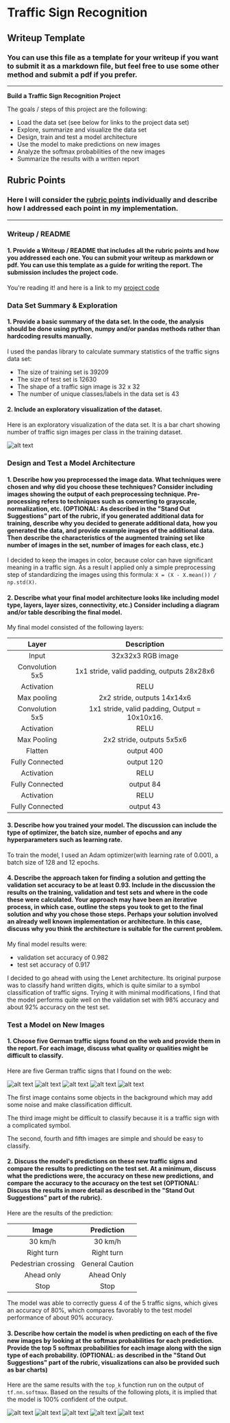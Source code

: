 # **Traffic Sign Recognition**

## Writeup Template

### You can use this file as a template for your writeup if you want to submit it as a markdown file, but feel free to use some other method and submit a pdf if you prefer.

---

**Build a Traffic Sign Recognition Project**

The goals / steps of this project are the following:
* Load the data set (see below for links to the project data set)
* Explore, summarize and visualize the data set
* Design, train and test a model architecture
* Use the model to make predictions on new images
* Analyze the softmax probabilities of the new images
* Summarize the results with a written report


[//]: # (Image References)

[image1]: ./output_images/image1.png "Visualization"
[image2]: ./output_images/image2.jpg "Traffic Sign 1"
[image3]: ./output_images/image3.jpg "Traffic Sign 2"
[image4]: ./output_images/image4.jpg "Traffic Sign 3"
[image5]: ./output_images/image5.jpg "Traffic Sign 4"
[image6]: ./output_images/image6.png "Traffic Sign 5"

[imagep1]: ./output_images/1.png
[imagep2]: ./output_images/2.png
[imagep3]: ./output_images/3.png
[imagep4]: ./output_images/4.png
[imagep5]: ./output_images/5.png

[imagex1]: ./output_images/x1.png
[imagex2]: ./output_images/x2.png
[imagex3]: ./output_images/x3.png
[imagex4]: ./output_images/x4.png
[imagex5]: ./output_images/x5.png

## Rubric Points
### Here I will consider the [rubric points](https://review.udacity.com/#!/rubrics/481/view) individually and describe how I addressed each point in my implementation.

---
### Writeup / README

#### 1. Provide a Writeup / README that includes all the rubric points and how you addressed each one. You can submit your writeup as markdown or pdf. You can use this template as a guide for writing the report. The submission includes the project code.

You're reading it! and here is a link to my [project code](https://github.com/jainil/CarND-Traffic-Sign-Classifier-Project/blob/master/Traffic_Sign_Classifier.ipynb)

### Data Set Summary & Exploration

#### 1. Provide a basic summary of the data set. In the code, the analysis should be done using python, numpy and/or pandas methods rather than hardcoding results manually.

I used the pandas library to calculate summary statistics of the traffic
signs data set:

* The size of training set is 39209
* The size of test set is 12630
* The shape of a traffic sign image is 32 x 32
* The number of unique classes/labels in the data set is 43

#### 2. Include an exploratory visualization of the dataset.

Here is an exploratory visualization of the data set. It is a bar chart showing number of traffic sign images per class in the training dataset.

![alt text][image1]

### Design and Test a Model Architecture

#### 1. Describe how you preprocessed the image data. What techniques were chosen and why did you choose these techniques? Consider including images showing the output of each preprocessing technique. Pre-processing refers to techniques such as converting to grayscale, normalization, etc. (OPTIONAL: As described in the "Stand Out Suggestions" part of the rubric, if you generated additional data for training, describe why you decided to generate additional data, how you generated the data, and provide example images of the additional data. Then describe the characteristics of the augmented training set like number of images in the set, number of images for each class, etc.)

I decided to keep the images in color, because color can have significant meaning in a traffic sign. As a result I applied only a simple preprocessing step of standardizing the images using this formula: `X = (X - X.mean()) / np.std(X)`.

#### 2. Describe what your final model architecture looks like including model type, layers, layer sizes, connectivity, etc.) Consider including a diagram and/or table describing the final model.

My final model consisted of the following layers:

| Layer         |     Description        |
|:---------------------:|:---------------------------------------------:|
| Input | 32x32x3 RGB image |
| Convolution 5x5 | 1x1 stride, valid padding, outputs 28x28x6 |
| Activation| RELU |
| Max pooling | 2x2 stride,  outputs 14x14x6 |
| Convolution 5x5 | 1x1 stride, valid padding, Output = 10x10x16.|
| Activation | RELU |
| Max Pooling | 2x2 stride,  outputs 5x5x6|
| Flatten | output 400|
| Fully Connected | output 120 |
| Activation | RELU |
| Fully Connected | output 84 |
| Activation | RELU |
| Fully Connected | output 43 |

#### 3. Describe how you trained your model. The discussion can include the type of optimizer, the batch size, number of epochs and any hyperparameters such as learning rate.

To train the model, I used an Adam optimizer(with learning rate of 0.001), a batch size of 128 and 12 epochs.

#### 4. Describe the approach taken for finding a solution and getting the validation set accuracy to be at least 0.93. Include in the discussion the results on the training, validation and test sets and where in the code these were calculated. Your approach may have been an iterative process, in which case, outline the steps you took to get to the final solution and why you chose those steps. Perhaps your solution involved an already well known implementation or architecture. In this case, discuss why you think the architecture is suitable for the current problem.

My final model results were:
* validation set accuracy of 0.982
* test set accuracy of 0.917

I decided to go ahead with using the Lenet architecture. Its original purpose was to classify hand written digits, which is quite similar to a symbol classification of traffic signs. Trying it with minimal modifications, I find that the model performs quite well on the validation set with 98% accuracy and about 92% accuracy on the test set.

### Test a Model on New Images

#### 1. Choose five German traffic signs found on the web and provide them in the report. For each image, discuss what quality or qualities might be difficult to classify.

Here are five German traffic signs that I found on the web:

![alt text][image4]
![alt text][image3]
![alt text][image2]
![alt text][image5]
![alt text][image6]

The first image contains some objects in the background which may add some noise and make classification difficult.

The third image might be difficult to classify because it is a traffic sign with a complicated symbol.

The second, fourth and fifth images are simple and should be easy to classify.

#### 2. Discuss the model's predictions on these new traffic signs and compare the results to predicting on the test set. At a minimum, discuss what the predictions were, the accuracy on these new predictions, and compare the accuracy to the accuracy on the test set (OPTIONAL: Discuss the results in more detail as described in the "Stand Out Suggestions" part of the rubric).

Here are the results of the prediction:

| Image| Prediction|
|:---------------------:|:-----------------------------:|
| 30 km/h | 30 km/h |
| Right turn | Right turn |
| Pedestrian crossing | General Caution |
| Ahead only | Ahead Only |
| Stop | Stop |

The model was able to correctly guess 4 of the 5 traffic signs, which gives an accuracy of 80%, which compares favorably to the test model performance of about 90% accuracy.

#### 3. Describe how certain the model is when predicting on each of the five new images by looking at the softmax probabilities for each prediction. Provide the top 5 softmax probabilities for each image along with the sign type of each probability. (OPTIONAL: as described in the "Stand Out Suggestions" part of the rubric, visualizations can also be provided such as bar charts)

Here are the same results with the `top_k` function run on the output of `tf.nn.softmax`. Based on the results of the following plots, it is implied that the model is 100% confident of the output.

![alt text][imagex1]
![alt text][imagex2]
![alt text][imagex3]
![alt text][imagex4]
![alt text][imagex5]
